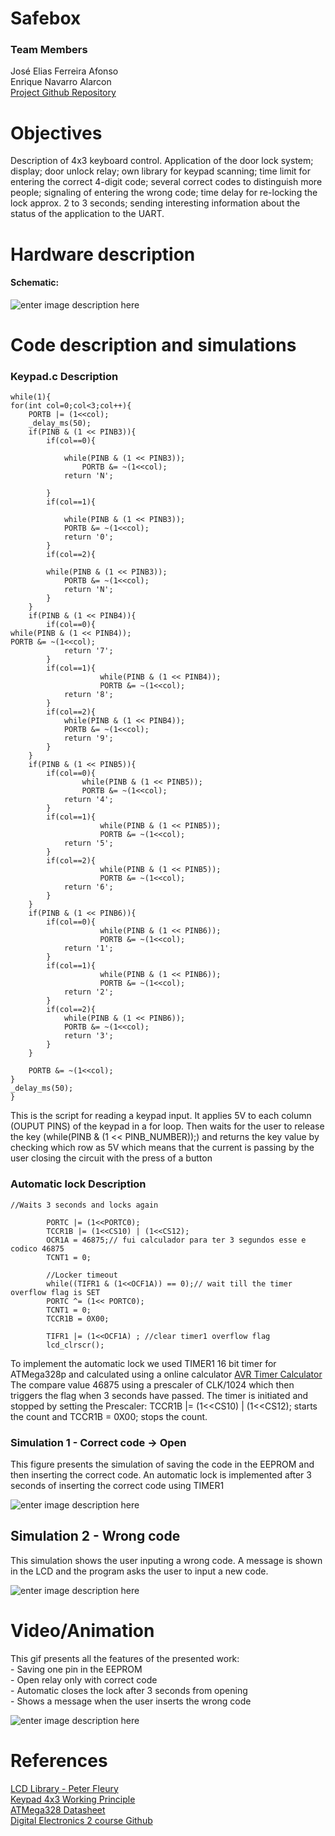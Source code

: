# Safebox

### Team Members
José Elias Ferreira Afonso  
Enrique Navarro Alarcon  
[Project Github Repository](https://github.com/EnriqueNavarroAlarcon/Digital/tree/master/labs)  

# Objectives

Description of 4x3 keyboard control. Application of the door lock system; display; door unlock relay; own library for keypad scanning; time limit for entering the correct 4-digit code; several correct codes to distinguish more people; signaling of entering the wrong code; time delay for re-locking the lock approx. 2 to 3 seconds; sending interesting information about the status of the application to the UART.



# Hardware description


#### Schematic: 
![enter image description here](https://raw.githubusercontent.com/zecarx7/Final_Project_Josefonso/main/CircuitoSafeBox.PNG?token=ARDN7TS3KG3PIXHVNKIPXRK73DK4Q)




# Code description and simulations

### Keypad.c Description

    while(1){
	for(int col=0;col<3;col++){
		PORTB |= (1<<col);
		_delay_ms(50);
		if(PINB & (1 << PINB3)){ 
			if(col==0){
			
	            while(PINB & (1 << PINB3));
					PORTB &= ~(1<<col);
				return 'N'; 
				
			}
			if(col==1){
				
	            while(PINB & (1 << PINB3));
				PORTB &= ~(1<<col);
				return '0';
			}
			if(col==2){
		
	        while(PINB & (1 << PINB3));
				PORTB &= ~(1<<col);
				return 'N';
			}
		}
		if(PINB & (1 << PINB4)){
			if(col==0){
	while(PINB & (1 << PINB4));
	PORTB &= ~(1<<col);
				return '7';
			}
			if(col==1){
						while(PINB & (1 << PINB4));
						PORTB &= ~(1<<col);
				return '8';
			}
			if(col==2){		
				while(PINB & (1 << PINB4));
				PORTB &= ~(1<<col);
				return '9';
			}
		}
		if(PINB & (1 << PINB5)){
			if(col==0){
					while(PINB & (1 << PINB5));
					PORTB &= ~(1<<col);
				return '4';
			}
			if(col==1){
						while(PINB & (1 << PINB5));
						PORTB &= ~(1<<col);
				return '5';
			}
			if(col==2){
						while(PINB & (1 << PINB5));
						PORTB &= ~(1<<col);
				return '6';
			}
		}
		if(PINB & (1 << PINB6)){
			if(col==0){
						while(PINB & (1 << PINB6));
						PORTB &= ~(1<<col);
				return '1';
			}
			if(col==1){
						while(PINB & (1 << PINB6));
						PORTB &= ~(1<<col);
				return '2';
			}
			if(col==2){
				while(PINB & (1 << PINB6));
				PORTB &= ~(1<<col);
				return '3';
			}
		}
		
		PORTB &= ~(1<<col);
	}
	_delay_ms(50);
	}

This is the script for reading a keypad input. It applies 5V to each column (OUPUT PINS) of the keypad in a for loop. Then waits for the user to release the key (while(PINB & (1 << PINB_NUMBER));) and returns the key value by checking which row as 5V which means that the current is passing by the user closing the circuit with the press of a button

### Automatic lock Description

    //Waits 3 seconds and locks again

			PORTC |= (1<<PORTC0);
			TCCR1B |= (1<<CS10) | (1<<CS12);
			OCR1A = 46875;// fui calculador para ter 3 segundos esse e codico 46875
			TCNT1 = 0;
				
			//Locker timeout
			while((TIFR1 & (1<<OCF1A)) == 0);// wait till the timer overflow flag is SET
			PORTC ^= (1<< PORTC0);
			TCNT1 = 0;
			TCCR1B = 0X00;

			TIFR1 |= (1<<OCF1A) ; //clear timer1 overflow flag
			lcd_clrscr();

To implement the automatic lock we used TIMER1 16 bit timer for ATMega328p and calculated using a online calculator [AVR Timer Calculator](https://eleccelerator.com/avr-timer-calculator/)
The compare value 46875 using a prescaler of CLK/1024 which then triggers the flag when 3 seconds have passed. The timer is initiated and stopped by setting the 	Prescaler: 	TCCR1B |= (1<<CS10) | (1<<CS12); starts the count and TCCR1B = 0X00; stops the count.


### Simulation 1 - Correct code -> Open
This figure presents the simulation of saving the code in the EEPROM and then inserting the correct code. An automatic lock is implemented after 3 seconds of inserting the correct code using TIMER1
 
![enter image description here](https://raw.githubusercontent.com/zecarx7/Final_Project_Josefonso/main/Simu1.gif)

## Simulation 2 - Wrong code
This simulation shows the user inputing a wrong code. A message is shown in the LCD and the program asks the user to input a new code.

![enter image description here](https://raw.githubusercontent.com/zecarx7/Final_Project_Josefonso/main/Simu2.gif)  


# Video/Animation
This gif presents all the features of the presented work:  
	- Saving one pin in the EEPROM  
	- Open relay only with correct code  
	- Automatic closes the lock after 3 seconds from opening  
	- Shows a message when the user inserts the wrong code  

![enter image description here](https://raw.githubusercontent.com/zecarx7/Final_Project_Josefonso/main/Wrong-Correct.gif)
# References
[LCD Library - Peter Fleury](http://www.peterfleury.epizy.com/avr-lcd44780.html)  
[Keypad 4x3 Working Principle](https://lastminuteengineers.com/arduino-keypad-tutorial/)  
[ATMega328 Datasheet](https://ww1.microchip.com/downloads/en/DeviceDoc/Atmel-7810-Automotive-Microcontrollers-ATmega328P_Datasheet.pdf)  
[Digital Electronics 2 course Github](https://github.com/tomas-fryza/Digital-electronics-2)  
